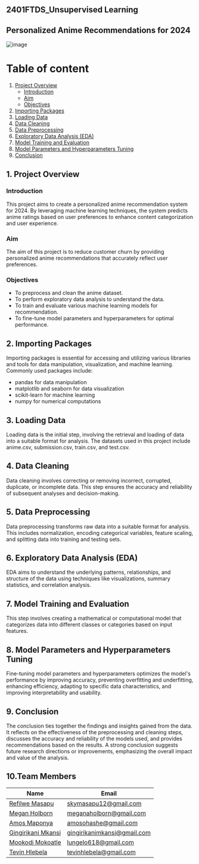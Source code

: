 ## 2401FTDS_Unsupervised Learning 

## Personalized Anime Recommendations for 2024
![image](https://github.com/user-attachments/assets/8dde5b83-1239-4362-b656-d86f38b6297b)

# Table of content 
1. [Project Overview](#project-overview)
    - [Introduction](#introduction)
    - [Aim](#aim)
    - [Objectives](#objectives)
2. [Importing Packages](#importing-packages)
3. [Loading Data](#loading-data)
4. [Data Cleaning](#data-cleaning)
5. [Data Preprocessing](#data-preprocessing)
6. [Exploratory Data Analysis (EDA)](#exploratory-data-analysis-eda)
7. [Model Training and Evaluation](#model-training-and-evaluation)
8. [Model Parameters and Hyperparameters Tuning](#model-parameters-and-hyperparameters-tuning)
9. [Conclusion](#conclusion)

## 1. Project Overview
### Introduction
This project aims to create a personalized anime recommendation system for 2024. By leveraging machine learning techniques, the system predicts anime ratings based on user preferences to enhance content categorization and user experience.

### Aim
The aim of this project is to reduce customer churn by providing personalized anime recommendations that accurately reflect user preferences.

### Objectives
- To preprocess and clean the anime dataset.
- To perform exploratory data analysis to understand the data.
- To train and evaluate various machine learning models for recommendation.
- To fine-tune model parameters and hyperparameters for optimal performance.

## 2. Importing Packages
Importing packages is essential for accessing and utilizing various libraries and tools for data manipulation, visualization, and machine learning. Commonly used packages include:
- pandas for data manipulation
- matplotlib and seaborn for data visualization
- scikit-learn for machine learning
- numpy for numerical computations

## 3. Loading Data 
Loading data is the initial step, involving the retrieval and loading of data into a suitable format for analysis. The datasets used in this project include anime.csv, submission.csv, train.csv, and test.csv.

## 4. Data Cleaning
Data cleaning involves correcting or removing incorrect, corrupted, duplicate, or incomplete data. This step ensures the accuracy and reliability of subsequent analyses and decision-making.

## 5. Data Preprocessing
Data preprocessing transforms raw data into a suitable format for analysis. This includes normalization, encoding categorical variables, feature scaling, and splitting data into training and testing sets.

## 6. Exploratory Data Analysis (EDA)
EDA aims to understand the underlying patterns, relationships, and structure of the data using techniques like visualizations, summary statistics, and correlation analysis.

## 7. Model Training and Evaluation
This step involves creating a mathematical or computational model that categorizes data into different classes or categories based on input features.

## 8. Model Parameters and Hyperparameters Tuning
Fine-tuning model parameters and hyperparameters optimizes the model's performance by improving accuracy, preventing overfitting and underfitting, enhancing efficiency, adapting to specific data characteristics, and improving interpretability and usability.

## 9. Conclusion
The conclusion ties together the findings and insights gained from the data. It reflects on the effectiveness of the preprocessing and cleaning steps, discusses the accuracy and reliability of the models used, and provides recommendations based on the results. A strong conclusion suggests future research directions or improvements, emphasizing the overall impact and value of the analysis.

## 10.Team Members<a class="anchor" id="team-members"></a>
| Name                                                                                        |  Email              
|---------------------------------------------------------------------------------------------|--------------------             
| [Refilwe Masapu](https://github.com/Refilwemasapu)                                          | skymasapu12@gmail.com
| [Megan Holborn](https://github.com/MeganHolborn)                                            | meganaholborn@gmail.com                                                
| [Amos Maponya](https://github.com/AmosMaps)                                                 | amosohashe@gmail.com                                                                                       
| [Gingirikani Mkansi](https://github.com/Gingirikani)                                        | gingirikanimkansi@gmail.com
| [Mookodi Mokoatle](https://github.com/Mookodimokoatle)                                      | lungelo618@gmail.com
| [Tevin Hlebela](https://github.com/Tevinhlebela)                                            | tevinhlebela@gmail.com
